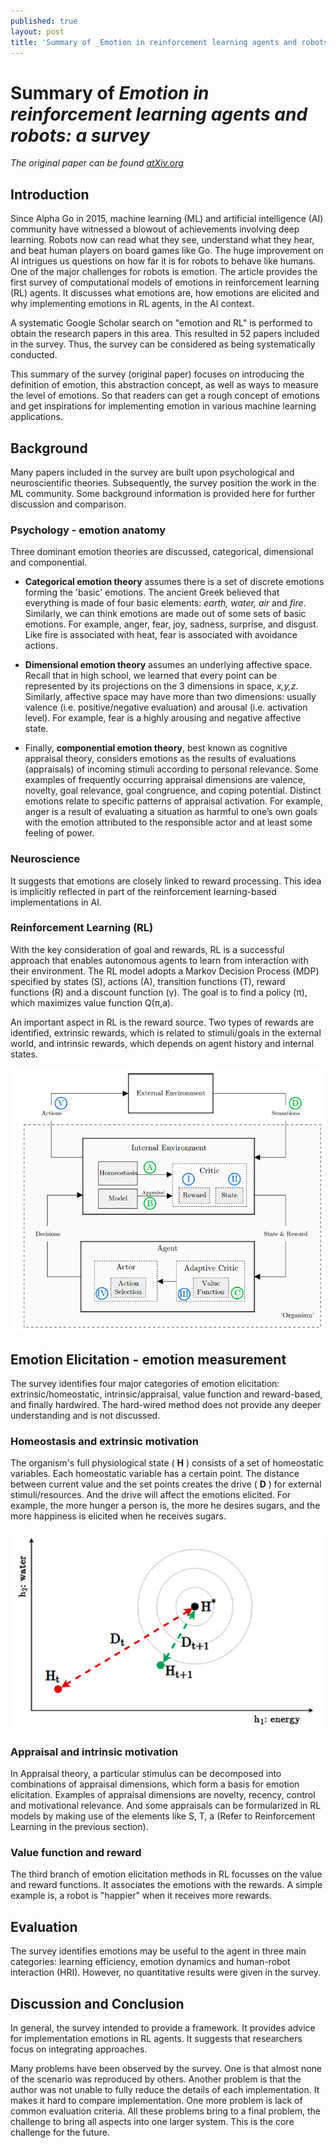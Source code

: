 ```yaml
---
published: true
layout: post
title: 'Summary of _Emotion in reinforcement learning agents and robots: a survey_'
---
```

# Summary of _Emotion in reinforcement learning agents and robots: a survey_

_The original paper can be found [atXiv.org](https://arxiv.org/abs/1705.05172)_ 


## Introduction

Since Alpha Go in 2015, machine learning (ML) and artificial intelligence (AI) community have witnessed a blowout of achievements involving deep learning. Robots now can read what they see, understand what they hear, and beat human players on board games like Go. The huge improvement on AI intrigues us questions on how far it is for robots to behave like humans. One of the major challenges for robots is emotion. The article provides the first survey of computational models of emotions in reinforcement learning (RL) agents. It discusses what emotions are, how emotions are elicited and why implementing emotions in RL agents, in the AI context.

A systematic Google Scholar search on "emotion and RL" is performed to obtain the research papers in this area. This resulted in 52 papers included in the survey. Thus, the survey can be considered as being systematically conducted.

This summary of the survey (original paper) focuses on introducing the definition of emotion, this abstraction concept, as well as ways to measure the level of emotions. So that readers can get a rough concept of emotions and get inspirations for implementing emotion in various machine learning applications.

## Background

Many papers included in the survey are built upon psychological and neuroscientific theories. Subsequently, the survey position the work in the ML community. Some background information is provided here for further discussion and comparison.

### Psychology - emotion anatomy 

Three dominant emotion theories are discussed, categorical, dimensional and componential.

* **Categorical emotion theory** assumes there is a set of discrete emotions forming the 'basic' emotions. The ancient Greek believed that everything is made of four basic elements: *earth, water, air* and *fire*. Similarly, we can think emotions are made out of some sets of basic emotions. For example, anger, fear, joy, sadness, surprise, and disgust. Like fire is associated with heat, fear is associated with avoidance actions.

* **Dimensional emotion theory** assumes an underlying affective space. Recall that in high school, we learned that every point can be represented by its projections on the 3 dimensions in space, *x,y,z*. Similarly, affective space may have more than two dimensions: usually valence (i.e. positive/negative evaluation) and arousal (i.e. activation level). For example, fear is a highly arousing and negative affective state.

* Finally, **componential emotion theory**, best known as cognitive appraisal theory, considers emotions as the results of evaluations (appraisals) of incoming stimuli according to personal relevance. Some examples of frequently occurring appraisal dimensions are valence, novelty, goal relevance, goal congruence, and coping potential. Distinct emotions relate to specific patterns of appraisal activation. For example, anger is a result of evaluating a situation as harmful to one’s own goals with the emotion attributed to the responsible actor and at least some feeling of power.

### Neuroscience

It suggests that emotions are closely linked to reward processing. This idea is implicitly reflected in part of the reinforcement learning-based implementations in AI.

### Reinforcement Learning (RL)

With the key consideration of goal and rewards, RL is a successful approach that enables autonomous agents to learn from interaction with their environment. The RL model adopts a Markov Decision Process (MDP) specified by states (S), actions (A), transition functions (T), reward functions (R) and a discount function (γ). The goal is to find a policy (π), which maximizes value function Q(π,a).

An important aspect in RL is the reward source. Two types of rewards are identified, extrinsic rewards, which is related to stimuli/goals in the external world, and intrinsic rewards, which depends on agent history and internal states. 

![Reinforcement Learning with both intrinsic and extrinsic motivation](../images/emotion/emotion_RL.png)

## Emotion Elicitation - emotion measurement

The survey identifies four major categories of emotion elicitation: extrinsic/homeostatic, intrinsic/appraisal, value function and reward-based, and finally hardwired. The hard-wired method does not provide any deeper understanding and is not discussed.

### Homeostasis and extrinsic motivation

The organism&#39;s full physiological state ( **H** ) consists of a set of homeostatic variables. Each homeostatic variable has a certain point. The distance between current value and the set points creates the drive ( **D** ) for external stimuli/resources. And the drive will affect the emotions elicited. For example, the more hunger a person is, the more he desires sugars, and the more happiness is elicited when he receives sugars.

![Emotion drive by distance from homeostasis point](../images/emotion/emotion_measure.png)

### Appraisal and intrinsic motivation

In Appraisal theory, a particular stimulus can be decomposed into combinations of appraisal dimensions, which form a basis for emotion elicitation. Examples of appraisal dimensions are novelty, recency, control and motivational relevance. And some appraisals can be formularized in RL models by making use of the elements like S, T, a (Refer to Reinforcement Learning in the previous section).

### Value function and reward

The third branch of emotion elicitation methods in RL focusses on the value and reward functions. It associates the emotions with the rewards. A simple example is, a robot is &quot;happier&quot; when it receives more rewards.

## Evaluation

The survey identifies emotions may be useful to the agent in three main categories: learning efficiency, emotion dynamics and human-robot interaction (HRI). However, no quantitative results were given in the survey.

## Discussion and Conclusion

In general, the survey intended to provide a framework. It provides advice for implementation emotions in RL agents.  It suggests that researchers focus on integrating approaches.

Many problems have been observed by the survey. One is that almost none of the scenario was reproduced by others. Another problem is that the author was not unable to fully reduce the details of each implementation. It makes it hard to compare implementation. One more problem is lack of common evaluation criteria. All these problems bring to a final problem, the challenge to bring all aspects into one larger system. This is the core challenge for the future.

